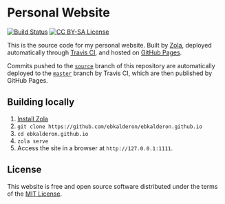 # Personal Website

[![Build Status][tbadge]][tlink] [![CC BY-SA License][lbadge]][llink]

[tbadge]: https://api.travis-ci.org/ebkalderon/ebkalderon.github.io.svg?branch=source
[tlink]: https://travis-ci.org/ebkalderon/ebkalderon.github.io

[lbadge]: https://img.shields.io/badge/license-MIT-blue.svg
[llink]: ./LICENSE

This is the source code for my personal website. Built by [Zola], deployed
automatically through [Travis CI], and hosted on [GitHub Pages].

[Zola]: https://www.getzola.org/
[Travis CI]: https://travis-ci.org/
[GitHub Pages]: https://pages.github.com/

Commits pushed to the [`source`] branch of this repository are automatically
deployed to the [`master`] branch by Travis CI, which are then published by
GitHub Pages.

[`source`]: https://github.com/ebkalderon/ebkalderon.github.io/tree/source
[`master`]: https://github.com/ebkalderon/ebkalderon.github.io/tree/master

## Building locally

1. [Install Zola](https://www.getzola.org/documentation/getting-started/installation/)
2. `git clone https://github.com/ebkalderon/ebkalderon.github.io`
3. `cd ebkalderon.github.io`
4. `zola serve`
5. Access the site in a browser at `http://127.0.0.1:1111`.

## License

This website is free and open source software distributed under the terms of the
[MIT License](./LICENSE).
